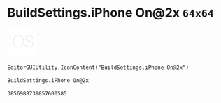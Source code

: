 # BuildSettings.iPhone On@2x `64x64`
<img src="/img/BuildSettings.iPhone%20On@2x.png" width=64 height=64>

``` CSharp
EditorGUIUtility.IconContent("BuildSettings.iPhone On@2x")
```
```
BuildSettings.iPhone On@2x
```
```
3856988739857600585
```
